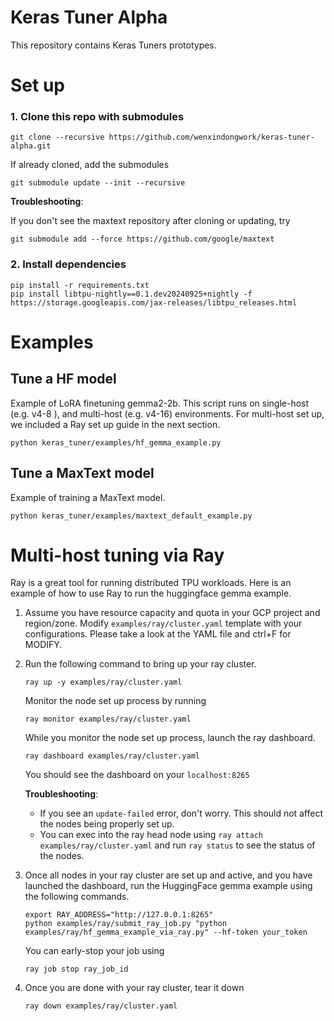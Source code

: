 # Keras Tuner Alpha

This repository contains Keras Tuners prototypes.

# Set up

### 1. Clone this repo with submodules

```
git clone --recursive https://github.com/wenxindongwork/keras-tuner-alpha.git
```

If already cloned, add the submodules

```
git submodule update --init --recursive
```

**Troubleshooting**:

If you don't see the maxtext repository after cloning or updating, try

```
git submodule add --force https://github.com/google/maxtext
```

### 2. Install dependencies

```
pip install -r requirements.txt
pip install libtpu-nightly==0.1.dev20240925+nightly -f https://storage.googleapis.com/jax-releases/libtpu_releases.html
```

# Examples

## Tune a HF model

Example of LoRA finetuning gemma2-2b. This script runs on single-host (e.g. v4-8 ), and multi-host (e.g. v4-16) environments. For multi-host set up, we included a Ray set up guide in the next section. 

```
python keras_tuner/examples/hf_gemma_example.py
```

## Tune a MaxText model

Example of training a MaxText model. 

```
python keras_tuner/examples/maxtext_default_example.py
```

# Multi-host tuning via Ray

Ray is a great tool for running distributed TPU workloads. Here is an example of how to use Ray to run the huggingface gemma example.

1. Assume you have resource capacity and quota in your GCP project and region/zone. Modify `examples/ray/cluster.yaml` template with your configurations. Please take a look at the YAML file and ctrl+F for MODIFY.

2. Run the following command to bring up your ray cluster.

    ```
    ray up -y examples/ray/cluster.yaml
    ```

    Monitor the node set up process by running

    ```
    ray monitor examples/ray/cluster.yaml
    ```

    While you monitor the node set up process, launch the ray dashboard.

    ```
    ray dashboard examples/ray/cluster.yaml
    ```

    You should see the dashboard on your `localhost:8265`

    **Troubleshooting**:

    - If you see an `update-failed` error, don't worry. This should not affect the nodes being properly set up.
    - You can exec into the ray head node using `ray attach examples/ray/cluster.yaml` and run `ray status` to see the status of the nodes.


3. Once all nodes in your ray cluster are set up and active, and you have launched the dashboard, run the HuggingFace gemma example using the following commands.


    ```
    export RAY_ADDRESS="http://127.0.0.1:8265"
    python examples/ray/submit_ray_job.py "python examples/ray/hf_gemma_example_via_ray.py" --hf-token your_token
    ```

    You can early-stop your job using 

    ```ray job stop ray_job_id```

4. Once you are done with your ray cluster, tear it down

    `ray down examples/ray/cluster.yaml`
